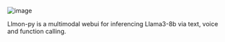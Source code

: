 ![image](https://github.com/3eeps/llmon-py/assets/55860052/5603c6b4-6b68-4814-96b1-bd46bff1c78e)

Llmon-py is a multimodal webui for inferencing Llama3-8b via text, voice and function calling.
